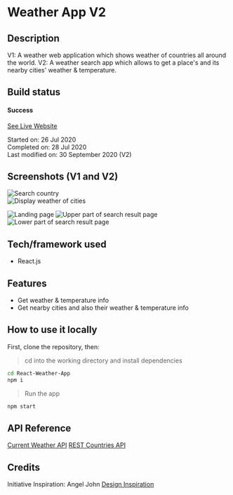 # Weather App V2

## Description

V1: A weather web application which shows weather of countries all around the world.
V2: A weather search app which allows to get a place's and its nearby cities' weather & temperature.

## Build status

#### Success

[See Live Website](https://rtweather.netlify.app/)

Started on: 26 Jul 2020 <br>
Completed on: 28 Jul 2020 <br>
Last modified on: 30 September 2020 (V2)<br>

## Screenshots (V1 and V2)

![Search country](https://github.com/yewyewXD/React-Weather-App/blob/master/readme-images/select.png?raw=true "Search country") <br>
![Display weather of cities](https://github.com/yewyewXD/React-Weather-App/blob/master/readme-images/render.png?raw=true "Display weather of cities")<br>

![Landing page](https://github.com/yewyewXD/React-Weather-App/blob/master/readme-images/landing.JPG?raw=true "Landing page")
![Upper part of search result page](https://github.com/yewyewXD/React-Weather-App/blob/master/readme-images/searchPage1.JPG?raw=true "Upper part of search result page")
![Lower part of search result page](https://github.com/yewyewXD/React-Weather-App/blob/master/readme-images/searchPage2.JPG?raw=true "Lower part of search result page")

## Tech/framework used

- React.js

## Features

- Get weather & temperature info
- Get nearby cities and also their weather & temperature info

## How to use it locally

First, clone the repository, then:

> cd into the working directory and install dependencies

```bash
cd React-Weather-App
npm i
```

> Run the app

```bash
npm start
```

## API Reference

[Current Weather API](https://openweathermap.org/current)
[REST Countries API](https://restcountries.eu/)

## Credits

Initiative Inspiration: Angel John
[Design Inspiration](https://www.behance.net/gallery/12748107/Weather-Dashboard-Global-Outlook)
